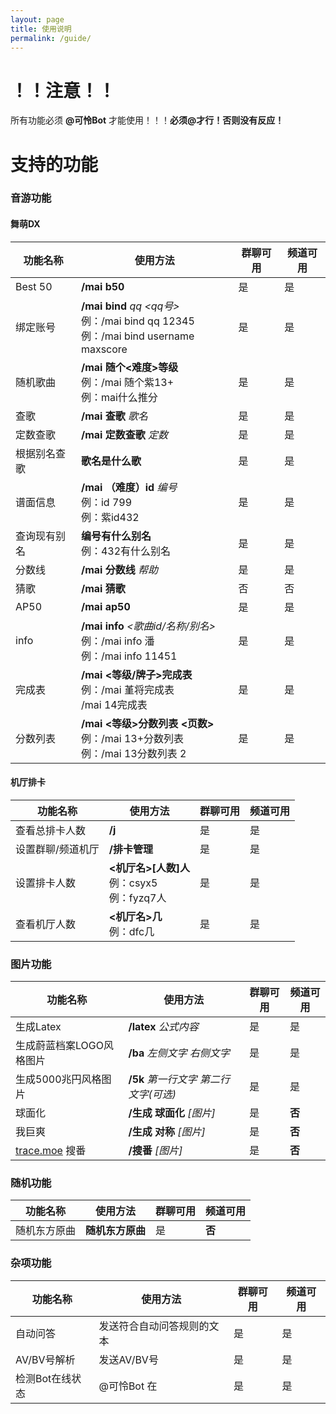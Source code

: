 ```yaml
---
layout: page
title: 使用说明
permalink: /guide/
---
```


# ！！注意！！
所有功能必须 **@可怜Bot** 才能使用！！！**必须@才行！否则没有反应！**

# 支持的功能
### 音游功能

#### 舞萌DX

| 功能名称    | 使用方法                                                                                   | 群聊可用 | 频道可用 |
|---------|----------------------------------------------------------------------------------------|------|------|
| Best 50 | **/mai b50**                                                                           | 是    | 是    |
| 绑定账号    | **/mai bind** *qq* *&lt;qq号&gt;* <br> 例：/mai bind qq 12345<br> 例：/mai bind username maxscore | 是    | 是    |
| 随机歌曲    | **/mai 随个&lt;难度&gt;等级** <br>例：/mai 随个紫13+<br>例：mai什么推分                                        | 是    | 是    |
| 查歌      | **/mai 查歌** *歌名*                                                                       | 是    | 是    |
| 定数查歌    | **/mai 定数查歌** *定数*                                                                     | 是    | 是    |    
| 根据别名查歌  | **歌名是什么歌**                                                                           | 是    | 是    |
| 谱面信息    | **/mai** **（难度）id** *编号*<br>  例：id 799<br> 例：紫id432                                    | 是    | 是    |
| 查询现有别名  | **编号有什么别名**<br> 例：432有什么别名                                                           | 是    | 是    |
| 分数线     | **/mai** **分数线** *帮助*                                                                  | 是    | 是    |
| 猜歌      | **/mai 猜歌**                                                                            | 否    | 否    |
| AP50    | **/mai ap50**                                                                          | 是    | 是    |
| info    | **/mai info** *&lt;歌曲id/名称/别名&gt;* <br>例：/mai info 潘<br>例：/mai info 11451                    | 是    | 是    |
| 完成表     | **/mai &lt;等级/牌子&gt;完成表**<br>例：/mai 堇将完成表<br>/mai 14完成表                                      | 是    | 是    |
| 分数列表    | **/mai &lt;等级&gt;分数列表 &lt;页数&gt;**<br>例：/mai 13+分数列表<br>例：/mai 13分数列表 2                            | 是    | 是    |

#### 机厅排卡

| 功能名称      | 使用方法                                  | 群聊可用 | 频道可用 |
|-----------|---------------------------------------|------|------|
| 查看总排卡人数   | **/j**                                | 是    | 是    |
| 设置群聊/频道机厅 | **/排卡管理**                             | 是    | 是    |
| 设置排卡人数    | **&lt;机厅名&gt;[人数]人**<br>例：csyx5<br>例：fyzq7人 | 是    | 是    |
| 查看机厅人数    | **&lt;机厅名&gt;几**<br>例：dfc几                  | 是    | 是    |

###  图片功能

| 功能名称                              | 使用方法                      | 群聊可用 | 频道可用  |
|-----------------------------------|---------------------------|------|-------|
| 生成Latex                           | **/latex** *公式内容*         | 是    | 是     |
| 生成蔚蓝档案LOGO风格图片                    | **/ba** *左侧文字 右侧文字*       | 是    | 是     |
| 生成5000兆円风格图片                      | **/5k** *第一行文字 第二行文字(可选)* | 是    | 是     |
| 球面化                               | **/生成 球面化** *[图片]*        | 是    | **否** |
| 我巨爽                               | **/生成 对称** *[图片]*         | 是    | **否** |
| [trace.moe](https://trace.moe) 搜番 | **/搜番** *[图片]*            | 是    | **否** |

### 随机功能

| 功能名称   | 使用方法       | 群聊可用 | 频道可用  |
|--------|------------|------|-------|
| 随机东方原曲 | **随机东方原曲** | 是    | **否** |

### 杂项功能

| 功能名称      | 使用方法          | 群聊可用 | 频道可用 |
|-----------|---------------|------|------|
| 自动问答      | 发送符合自动问答规则的文本 | 是    | 是    |
| AV/BV号解析  | 发送AV/BV号      | 是    | 是    |
| 检测Bot在线状态 | @可怜Bot 在      | 是    | 是    |

